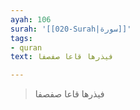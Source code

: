 ```yaml
---
ayah: 106
surah: '[[020-Surah|سورة]]'
tags:
- quran
text: فيذرها قاعا صفصفا

---
```

> فيذرها قاعا صفصفا

